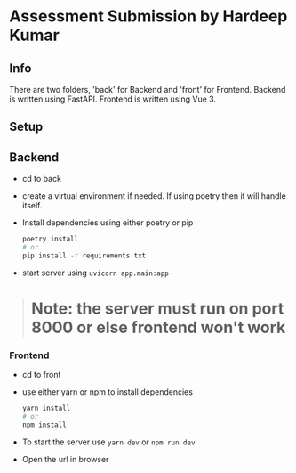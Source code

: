 # Assessment Submission by Hardeep Kumar

## Info

There are two folders, 'back' for Backend and 'front' for Frontend.
Backend is written using FastAPI.
Frontend is written using Vue 3.

## Setup

## Backend

- cd to back
- create a virtual environment if needed. If using poetry then it will handle itself.
- Install dependencies using either poetry or pip

  ```sh
  poetry install
  # or
  pip install -r requirements.txt
  ```

- start server using `uvicorn app.main:app`

> # Note: the server must run on port 8000 or else frontend won't work

### Frontend

- cd to front
- use either yarn or npm to install dependencies

  ```sh
  yarn install
  # or
  npm install
  ```

- To start the server use `yarn dev` or `npm run dev`
- Open the url in browser
